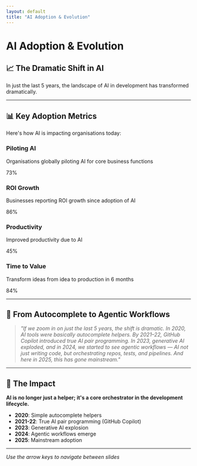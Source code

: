 ```yaml
---
layout: default
title: "AI Adoption & Evolution"
---
```


# AI Adoption & Evolution

## 📈 The Dramatic Shift in AI

In just the last 5 years, the landscape of AI in development has transformed dramatically.

---

## 📊 Key Adoption Metrics

Here's how AI is impacting organisations today:

<div class="adoption-metrics">
    <div class="metric-card">
        <h3>Piloting AI</h3>
        <p>Organisations globally piloting AI for core business functions</p>
        <span class="percentage">73%</span>
    </div>
    <div class="metric-card">
        <h3>ROI Growth</h3>
        <p>Businesses reporting ROI growth since adoption of AI</p>
        <span class="percentage">86%</span>
    </div>
    <div class="metric-card">
        <h3>Productivity</h3>
        <p>Improved productivity due to AI</p>
        <span class="percentage">45%</span>
    </div>
    <div class="metric-card">
        <h3>Time to Value</h3>
        <p>Transform ideas from idea to production in 6 months</p>
        <span class="percentage">84%</span>
    </div>
</div>

---

## 🚀 From Autocomplete to Agentic Workflows

> *"If we zoom in on just the last 5 years, the shift is dramatic. In 2020, AI tools were basically autocomplete helpers. By 2021–22, GitHub Copilot introduced true AI pair programming. In 2023, generative AI exploded, and in 2024, we started to see agentic workflows — AI not just writing code, but orchestrating repos, tests, and pipelines. And here in 2025, this has gone mainstream."*

---

## 🎯 The Impact

**AI is no longer just a helper; it's a core orchestrator in the development lifecycle.**

- **2020**: Simple autocomplete helpers
- **2021-22**: True AI pair programming (GitHub Copilot)
- **2023**: Generative AI explosion
- **2024**: Agentic workflows emerge
- **2025**: Mainstream adoption

---

*Use the arrow keys to navigate between slides*

